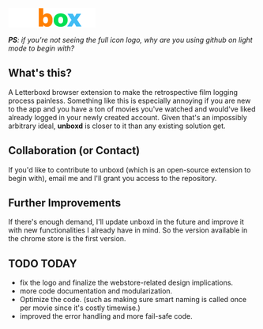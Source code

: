 ![](unboxd-build/icons/unboxd.png)

<i>**PS**: if you're not seeing the full icon logo, why are you using github on light mode to begin with?</i>

## What's this? 
A Letterboxd browser extension to make the retrospective film logging process painless. Something like this is especially annoying if you are new to the app and you have a ton of movies you've watched and would've liked already logged in your newly created account. Given that's an impossibly arbitrary ideal, **unboxd** is closer to it than any existing solution get.

## Collaboration (or Contact)
If you'd like to contribute to unboxd (which is an open-source extension to begin with), email me and I'll grant you access to the repository. 

## Further Improvements 
If there's enough demand, I'll update unboxd in the future and improve it with new functionalities I already have in mind. So the version available in the chrome store is the first version. 

## TODO TODAY
* fix the logo and finalize the webstore-related design implications. 
* more code documentation and modularization. 
* Optimize the code. (such as making sure smart naming is called once per movie since it's costly timewise.)
* improved the error handling and more fail-safe code. 
